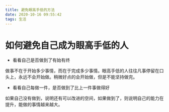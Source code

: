 ```yaml
---
title: 避免眼高手低的方法
date: 2020-10-16 09:55:42
tags: 生活
---
```

# 如何避免自己成为眼高手低的人
+ 看看自己是否做到了有始有终

做事不在于开始多少事情，而在于完成多少事情。眼高手低的人往往凡事停留在口头上，永远不会开始做。稍微好点的会开始做，但是不能坚持做完。
+ 看看自己每做一件，是否做到了比上一件事做得好

如果自己没有做到，说明还有可以改进的空间，如果做到了，则说明自己的能力在提升，能做的事情越来越大。
